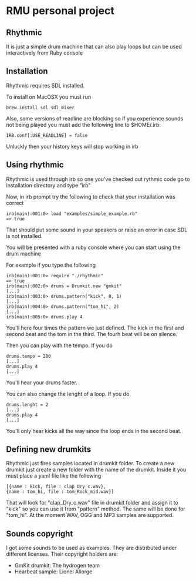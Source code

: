 # RMU personal project

## Rhythmic

It is just a simple drum machine that can also play loops but can be used interactively from Ruby console

## Installation
 
Rhythmic requires SDL installed.

To install on MacOSX you must run 

    brew install sdl sdl_mixer

Also, some versions of readline are blocking so if you experience sounds not being played you must add the following line to $HOME/.irb:

  	IRB.conf[:USE_READLINE] = false

Unluckly then your history keys will stop working in irb


## Using rhythmic

Rhythmic is used through irb so one you've checked out rythmic code go to installation directory and type "irb"

Now, in irb prompt try the following to check that your installation was correct

    irb(main):001:0> load "examples/simple_example.rb"
    => true

That should put some sound in your speakers or raise an error in case SDL is not installed.

You will be presented with a ruby console where you can start using the drum machine

For example if you type the following

    irb(main):001:0> require "./rhythmic"
    => true
    irb(main):002:0> drums = Drumkit.new "gmkit"
    [...]
    irb(main):003:0> drums.pattern("kick", 0, 1)
    [...]
    irb(main):004:0> drums.pattern("tom_hi", 2)
    [...]
    irb(main):005:0> drums.play 4

You'll here four times the pattern we just defined. The kick in the first and second beat and the tom in the third. The fourh beat will be on silence. 

Then you can play with the tempo. If you do

    drums.tempo = 200
    [...]
    drums.play 4
    [...]

You'll hear your drums faster.

You can also change the lenght of a loop. If you do

    drums.lenght = 2
    [...]
    drums.play 4
    [...]

You'll only hear kicks all the way since the loop ends in the second beat.

## Defining new drumkits

Rhythmic just fires samples located in drumkit folder. To create a new drumkit just create a new folder with the name of the drumkit. Inside it you must place a yaml file like the following

    [{name : kick, file : clap_Dry_c.wav},
    {name : tom_hi, file : tom_Rock_mid.wav}]
	
That will look for "clap_Dry_c.wav" file in drumkit folder and assign it to "kick" so you can use it from "pattern" method. The same will be done for "tom_hi". At the moment WAV, OGG and MP3 samples are supported.

## Sounds copyright

I got some sounds to be used as examples. They are distributed under different licenses. Their copyright holders are:

 * GmKit drumkit: The hydrogen team
 * Hearbeat sample: Lionel Allorge
